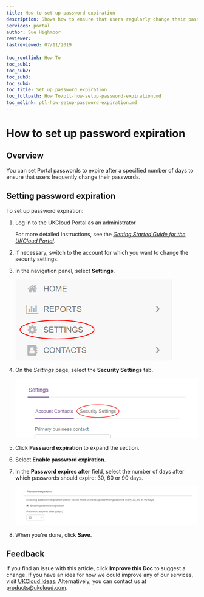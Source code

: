 ```yaml
---
title: How to set up password expiration
description: Shows how to ensure that users regularly change their passwords by having passwords expire after a specified number of days
services: portal
author: Sue Highmoor
reviewer:
lastreviewed: 07/11/2019

toc_rootlink: How To
toc_sub1: 
toc_sub2:
toc_sub3:
toc_sub4:
toc_title: Set up password expiration
toc_fullpath: How To/ptl-how-setup-password-expiration.md
toc_mdlink: ptl-how-setup-password-expiration.md
---
```


# How to set up password expiration

## Overview

You can set Portal passwords to expire after a specified number of days to ensure that users frequently change their passwords.

## Setting password expiration

To set up password expiration:

1. Log in to the UKCloud Portal as an administrator

    For more detailed instructions, see the [*Getting Started Guide for the UKCloud Portal*](ptl-gs.md).

2. If necessary, switch to the account for which you want to change the security settings.

3. In the navigation panel, select **Settings**.

    ![Settings menu option in the UKCloud Portal](images/ptl-mnu-settings.png)

4. On the *Settings* page, select the **Security Settings** tab.

    ![Security Settings tab of the Settings page](images/ptl-settings-tab-security.png)

5. Click **Password expiration** to expand the section.

6. Select **Enable password expiration**.

7. In the **Password expires after** field, select the number of days after which passwords should expire: 30, 60 or 90 days.

    ![Password expiration security settings](images/ptl-security-password-expiration.png)

8. When you're done, click **Save**.

## Feedback

If you find an issue with this article, click **Improve this Doc** to suggest a change. If you have an idea for how we could improve any of our services, visit [UKCloud Ideas](https://ideas.ukcloud.com). Alternatively, you can contact us at <products@ukcloud.com>.